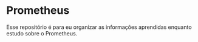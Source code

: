 # Prometheus
Esse repositório é para eu organizar as informações aprendidas enquanto estudo sobre o Prometheus.
